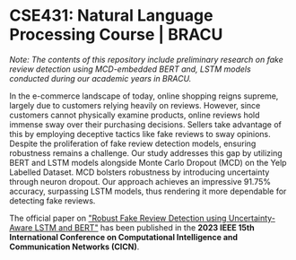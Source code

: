 # CSE431: Natural Language Processing Course | BRACU
*Note: The contents of this repository include preliminary research on fake review detection using MCD-embedded BERT and, LSTM models conducted during our academic years in BRACU.*

In the e-commerce landscape of today, online shopping reigns supreme, largely due to customers relying heavily on reviews. However, since customers cannot physically examine products, online reviews hold immense sway over their purchasing decisions. Sellers take advantage of this by employing deceptive tactics like fake reviews to sway opinions. Despite the proliferation of fake review detection models, ensuring robustness remains a challenge. Our study addresses this gap by utilizing BERT and LSTM models alongside Monte Carlo Dropout (MCD) on the Yelp Labelled Dataset. MCD bolsters robustness by introducing uncertainty through neuron dropout. Our approach achieves an impressive 91.75% accuracy, surpassing LSTM models, thus rendering it more dependable for detecting fake reviews.

The official paper on ["Robust Fake Review Detection using Uncertainty-Aware LSTM and BERT"](https://ieeexplore.ieee.org/document/10402342) has been published in the **2023 IEEE 15th International Conference on Computational Intelligence and Communication Networks (CICN)**.

